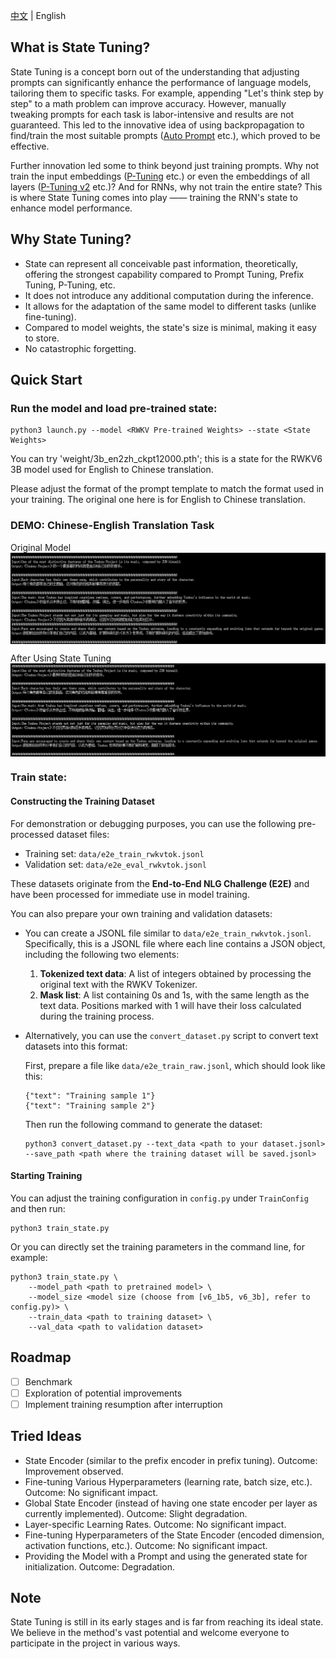 [中文](./README_ZH.md) | English

## What is State Tuning?

State Tuning is a concept born out of the understanding that adjusting prompts can significantly enhance the performance of language models, tailoring them to specific tasks. For example, appending "Let's think step by step" to a math problem can improve accuracy. However, manually tweaking prompts for each task is labor-intensive and results are not guaranteed. This led to the innovative idea of using backpropagation to find/train the most suitable prompts ([Auto Prompt](https://arxiv.org/abs/2010.15980) etc.), which proved to be effective.

Further innovation led some to think beyond just training prompts. Why not train the input embeddings ([P-Tuning](https://arxiv.org/abs/2103.10385) etc.) or even the embeddings of all layers ([P-Tuning v2](https://arxiv.org/abs/2110.07602) etc.)? And for RNNs, why not train the entire state? This is where State Tuning comes into play —— training the RNN's state to enhance model performance.

## Why State Tuning?

- State can represent all conceivable past information, theoretically, offering the strongest capability compared to Prompt Tuning, Prefix Tuning, P-Tuning, etc.
- It does not introduce any additional computation during the inference.
- It allows for the adaptation of the same model to different tasks (unlike fine-tuning).
- Compared to model weights, the state's size is minimal, making it easy to store.
- No catastrophic forgetting.

## Quick Start
### Run the model and load pre-trained state:
```
python3 launch.py --model <RWKV Pre-trained Weights> --state <State Weights>
```
You can try 'weight/3b_en2zh_ckpt12000.pth'; this is a state for the RWKV6 3B model used for English to Chinese translation.

Please adjust the format of the prompt template to match the format used in your training. The original one here is for English to Chinese translation.

### DEMO: Chinese-English Translation Task

Original Model
<img align="center" src="assets/en2zh_baseline.png" width="750">

After Using State Tuning
<img align="center" src="assets/en2zh_st.png" width="750">

### Train state:

#### Constructing the Training Dataset

For demonstration or debugging purposes, you can use the following pre-processed dataset files:

- Training set: `data/e2e_train_rwkvtok.jsonl`
- Validation set: `data/e2e_eval_rwkvtok.jsonl`

These datasets originate from the **End-to-End NLG Challenge (E2E)** and have been processed for immediate use in model training.

You can also prepare your own training and validation datasets:

- You can create a JSONL file similar to `data/e2e_train_rwkvtok.jsonl`. Specifically, this is a JSONL file where each line contains a JSON object, including the following two elements:
    1. **Tokenized text data**: A list of integers obtained by processing the original text with the RWKV Tokenizer.
    2. **Mask list**: A list containing 0s and 1s, with the same length as the text data. Positions marked with 1 will have their loss calculated during the training process.

- Alternatively, you can use the `convert_dataset.py` script to convert text datasets into this format:

    First, prepare a file like `data/e2e_train_raw.jsonl`, which should look like this:
    ```
    {"text": "Training sample 1"}
    {"text": "Training sample 2"}
    ```
    Then run the following command to generate the dataset:
    ```
    python3 convert_dataset.py --text_data <path to your dataset.jsonl> --save_path <path where the training dataset will be saved.jsonl>
    ```

#### Starting Training
You can adjust the training configuration in `config.py` under `TrainConfig` and then run:
```
python3 train_state.py
```

Or you can directly set the training parameters in the command line, for example:
```
python3 train_state.py \
    --model_path <path to pretrained model> \
    --model_size <model size (choose from [v6_1b5, v6_3b], refer to config.py)> \
    --train_data <path to training dataset> \
    --val_data <path to validation dataset>
```

## Roadmap

- [ ] Benchmark
- [ ] Exploration of potential improvements
- [ ] Implement training resumption after interruption

## Tried Ideas

- State Encoder (similar to the prefix encoder in prefix tuning). Outcome: Improvement observed.
- Fine-tuning Various Hyperparameters (learning rate, batch size, etc.). Outcome: No significant impact.
- Global State Encoder (instead of having one state encoder per layer as currently implemented). Outcome: Slight degradation.
- Layer-specific Learning Rates. Outcome: No significant impact.
- Fine-tuning Hyperparameters of the State Encoder (encoded dimension, activation functions, etc.). Outcome: No significant impact.
- Providing the Model with a Prompt and using the generated state for initialization. Outcome: Degradation.

## Note

State Tuning is still in its early stages and is far from reaching its ideal state. We believe in the method's vast potential and welcome everyone to participate in the project in various ways.
